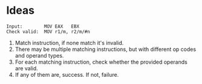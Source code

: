 # Ideas

```text
Input:        MOV EAX   EBX
Check valid:  MOV r1/m, r2/m/#n
```

1. Match instruction, if none match it's invalid.
2. There may be multiple matching instructions, but with different op codes and
   operand types.
3. For each matching instruction, check whether the provided operands are valid.
4. If any of them are, success. If not, failure.
